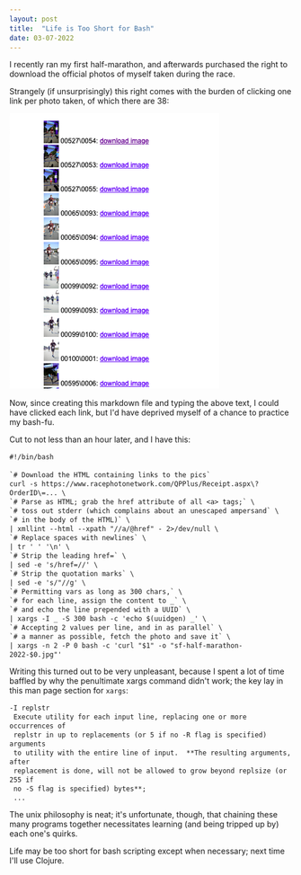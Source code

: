 ```yaml
---
layout: post
title:  "Life is Too Short for Bash"
date: 03-07-2022
---
```


I recently ran my first half-marathon, and afterwards purchased the right to download
the official photos of myself taken during the race.

Strangely (if unsurprisingly) this right comes with the burden of clicking one link
per photo taken, of which there are 38:

![Download links.](/assets/race-photos-email.png)

Now, since creating this markdown file and typing the above text, I could have clicked
each link, but I'd have deprived myself of a chance to practice my bash-fu.


Cut to not less than an hour later, and I have this:

```shell
#!/bin/bash

`# Download the HTML containing links to the pics`
curl -s https://www.racephotonetwork.com/QPPlus/Receipt.aspx\?OrderID\=... \
`# Parse as HTML; grab the href attribute of all <a> tags;` \
`# toss out stderr (which complains about an unescaped ampersand` \
`# in the body of the HTML)` \
| xmllint --html --xpath "//a/@href" - 2>/dev/null \
`# Replace spaces with newlines` \
| tr ' ' '\n' \
`# Strip the leading href=` \
| sed -e 's/href=//' \
`# Strip the quotation marks` \
| sed -e 's/"//g' \
`# Permitting vars as long as 300 chars,` \
`# for each line, assign the content to _` \
`# and echo the line prepended with a UUID` \
| xargs -I _ -S 300 bash -c 'echo $(uuidgen) _' \
`# Accepting 2 values per line, and in as parallel` \
`# a manner as possible, fetch the photo and save it` \
| xargs -n 2 -P 0 bash -c 'curl "$1" -o "sf-half-marathon-2022-$0.jpg"'
```

Writing this turned out to be very unpleasant, because I spent a lot of time baffled
by why the penultimate xargs command didn't work; the key lay in this man
page section for `xargs`:

```
-I replstr
 Execute utility for each input line, replacing one or more occurrences of
 replstr in up to replacements (or 5 if no -R flag is specified) arguments
 to utility with the entire line of input.  **The resulting arguments, after
 replacement is done, will not be allowed to grow beyond replsize (or 255 if
 no -S flag is specified) bytes**;
 ...
```

The unix philosophy is neat; it's unfortunate, though, that chaining these many programs together
necessitates learning (and being tripped up by) each one's quirks.

Life may be too short for bash scripting except when necessary; next time I'll use Clojure.